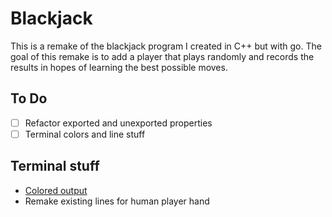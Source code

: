 # Blackjack

This is a remake of the blackjack program I created in C++ but with go.
The goal of this remake is to add a player that plays randomly and records the
results in hopes of learning the best possible moves.

## To Do

- [ ] Refactor exported and unexported properties
- [ ] Terminal colors and line stuff

## Terminal stuff

- [Colored output](https://medium.com/@inhereat/terminal-color-rendering-tool-library-support-8-16-colors-256-colors-by-golang-a68fb8deee86)
- Remake existing lines for human player hand
